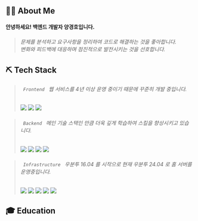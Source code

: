 ## 🙍‍♂️ About Me

<h4>안녕하세요! 백엔드 개발자 양경호입니다.</h4>

<blockquote>
  <h6>
    문제를 분석하고 요구사항을 정리하여 코드로 해결하는 것을 좋아합니다.<br>
    변화와 피드백에 대응하며 점진적으로 발전시키는 것을 선호합니다.
  </h6>
</blockquote>

## ⛏️ Tech Stack

<blockquote>
<h6>
<code> Frontend </code> 웹 서비스를 4년 이상 운영 중이기 때문에 꾸준히 개발 중입니다.
</h6>
  
![](https://img.shields.io/badge/React-61DAFB?logo=react&style=flat-square&logoColor=black)
![](https://img.shields.io/badge/Chakra%20UI-319795?logo=chakraui&style=flat-square&logoColor=white)
![](https://img.shields.io/badge/Redux-764ABC?logo=redux&style=flat-square&logoColor=white)
</blockquote>

<blockquote>
<h6>
<code> Backend </code> 메인 기술 스택인 만큼 더욱 깊게 학습하여 스킬을 향상시키고 있습니다.
</h6>

![](https://img.shields.io/badge/Redis-FF4438?logo=redis&style=flat-square&logoColor=white)
![](https://img.shields.io/badge/Swagger-85EA2D?logo=swagger&style=flat-square&logoColor=black)
![](https://img.shields.io/badge/Spring%20Boot-6DB33F?logo=springboot&style=flat-square&logoColor=white)
![](https://img.shields.io/badge/MySQL-4479A1?logo=mysql&style=flat-square&logoColor=white)

</blockquote>

<blockquote>
<h6>
<code> Infrastructure </code> 우분투 16.04 를 시작으로 현재 우분투 24.04 로 홈 서버를 운영중입니다.
</h6>

![](https://img.shields.io/badge/Grafana-F46800?logo=grafana&style=flat-square&logoColor=white)
![](https://img.shields.io/badge/Ubuntu-E95420?logo=Ubuntu&style=flat-square&logoColor=white)
![](https://img.shields.io/badge/NGINX-009639?logo=nginx&style=flat-square&logoColor=white)
![](https://img.shields.io/badge/Docker-2496ED?logo=docker&style=flat-square&logoColor=white)
![](https://img.shields.io/badge/AWS%20ELB-8C4FFF?logo=awselasticloadbalancing&style=flat-square&logoColor=white)

</blockquote>

## 🎓 Education
